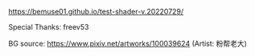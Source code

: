 https://bemuse01.github.io/test-shader-v.20220729/

Special Thanks: freev53

BG source: https://www.pixiv.net/artworks/100039624 (Artist: 粉帮老大)
